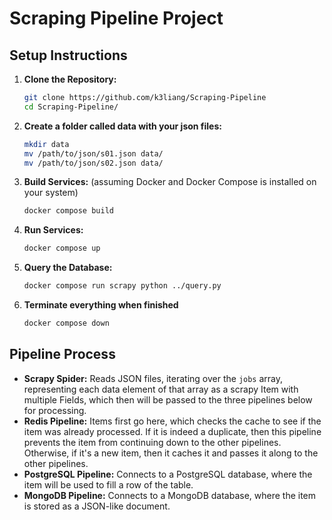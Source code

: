 # Scraping Pipeline Project

## Setup Instructions

1. **Clone the Repository:**
    ```sh
    git clone https://github.com/k3liang/Scraping-Pipeline
    cd Scraping-Pipeline/
    ```

2. **Create a folder called data with your json files:**
    ```sh
    mkdir data
    mv /path/to/json/s01.json data/
    mv /path/to/json/s02.json data/
    ```

3. **Build Services:** (assuming Docker and Docker Compose is installed on your system)
    ```sh
    docker compose build
    ```

4. **Run Services:** 
    ```sh
    docker compose up
    ```

5. **Query the Database:**
    ```sh
    docker compose run scrapy python ../query.py
    ```

6. **Terminate everything when finished**
    ```sh
    docker compose down
    ```

## Pipeline Process

- **Scrapy Spider:** Reads JSON files, iterating over the `jobs` array, representing each data element of that array as a scrapy Item with multiple Fields, which then will be passed to the three pipelines below for processing.
- **Redis Pipeline:** Items first go here, which checks the cache to see if the item was already processed. If it is indeed a duplicate, then this pipeline prevents the item from continuing down to the other pipelines. Otherwise, if it's a new item, then it caches it and passes it along to the other pipelines.
- **PostgreSQL Pipeline:** Connects to a PostgreSQL database, where the item will be used to fill a row of the table.
- **MongoDB Pipeline:** Connects to a MongoDB database, where the item is stored as a JSON-like document.
